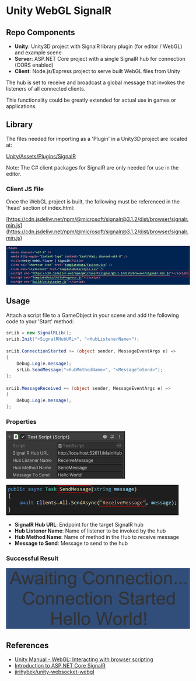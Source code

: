 # Unity WebGL SignalR

## Repo Components

- **Unity**: Unity3D project with SignalR library plugin (for editor / WebGL) and example scene
- **Server**: ASP.NET Core project with a single SignalR hub for connection (CORS enabled)
- **Client**: Node.js/Express project to serve built WebGL files from Unity

The hub is set to receive and broadcast a global message that invokes the listeners of all connected clients.

This functionality could be greatly extended for actual use in games or applications.

## Library

The files needed for importing as a 'Plugin' in a Unity3D project are located at:

[Unity/Assets/Plugins/SignalR](./Unity/Assets/Plugins/SignalR)

Note: The C# client packages for SignalR are only needed for use in the editor.

### Client JS File

Once the WebGL project is built, the following must be referenced in the 'head' section of index.html:

[https://cdn.jsdelivr.net/npm/@microsoft/signalr@3.1.2/dist/browser/signalr.min.js](https://cdn.jsdelivr.net/npm/@microsoft/signalr@3.1.2/dist/browser/signalr.min.js)

![Source](./Screenshots/src.png)

## Usage

Attach a script file to a GameObject in your scene and add the following code to your 'Start' method:

```c#
srLib = new SignalRLib();
srLib.Init("<SignalRHubURL>", "<HubListenerName>");

srLib.ConnectionStarted += (object sender, MessageEventArgs e) =>
{
    Debug.Log(e.message);
    srLib.SendMessage("<HubMethodName>", "<MessageToSend>");
};

srLib.MessageReceived += (object sender, MessageEventArgs e) =>
{
    Debug.Log(e.message);
};
```

### Properties

![Properties](./Screenshots/props.png)

![Hub](./Screenshots/hub.png)

- **SignalR Hub URL**: Endpoint for the target SignalR hub
- **Hub Listener Name**: Name of listener to be invoked by the hub
- **Hub Method Name**: Name of method in the Hub to receive message
- **Message to Send**: Message to send to the hub

### Successful Result

![Result](./Screenshots/res.png)

## References

- [Unity Manual - WebGL: Interacting with browser scripting](https://docs.unity3d.com/Manual/webgl-interactingwithbrowserscripting.html)
- [Introduction to ASP.NET Core SignalR](https://docs.microsoft.com/en-us/aspnet/core/signalr/introduction?view=aspnetcore-3.1)
- [jirihybek/unity-websocket-webgl](https://github.com/jirihybek/unity-websocket-webgl)
